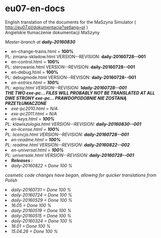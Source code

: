 # eu07-en-docs
English translation of the documents for the MaSzyna Simulator ( http://eu07.pl/dokumentacja?setlang=pl ) 
<br>
Angielskie tłumaczenie dokumentacji MaSzyny 

<i>Master-branch at <b>daily-20160830</b></i>
<br>
<li> en-change-trains.html  = <b>100%</b>
<br> PL: zmiana-skladow.html    VERSION--REVISION: <b>daily-20160728--001</b>
<br>
<li> en-control.html = <b>100%</b>
<br> PL: sterowanie.html        VERSION--REVISION: <b>daily-20160728--001</b>
<br>
<li> en-debug.html = <b>100%</b> 
<br> PL: debugmode.html         VERSION--REVISON: <b>daily-20160728--001</b>
<br>
<li><i> en-entries.html = <b>100%</b> 
<br> PL: wpisy.html             VERSION--REVISION: <b>1daily-20160728--001</b>
<br>
<b>
THE TWO exe-pc... FILES WILL PROBABLY NOT BE TRANSLATED AT ALL<br>
DWE STRONY exe-pc... PRAWDOPODOBNIE NIE ZOSTANĄ PRZETŁUMACZONE
</b>
<li><i> exe-pc2010.html = N/A
<br>
<li> exe-pc2011.html = N/A</i>
<br>
<li> en-keys.html = <b>100%</b>
<br> PL: klawiszologia.html     VERSION--REVISION: <b>daily-20160830--001</b>
<br>
<li> en-license.html = <b>100%</b> 
<br> PL: licencja.html          VERSION--REVISION: <b>daily-20160728--001</b>
<br>
<li> en-readme.html = <b>100%</b>
<br> PL: readme.html            VERSION--REVISION: <b>daily-20160822--002</b>
<br>
<li> en-universal.html = <b>100%</b> 
<br> PL: universale.html        VERSION--REVISION: <b>daily-20160728--001</b>

<br>
<li><b>Releases :</b></li>
<li>daily-20160822 = Done 100 %</li><p>cosmetic code changes have began, allowing for quicker translations from Polish</p>
<li>daily-20160731 = Done 100 %</li>
<li>daily-20160724 = Done 100 %</li>
<li>daily-20160529 = Done 100 %</li>
<li>16.05 = Done 100 %</li>
<li>daily-20160519 = Done 100 %</li>
<li>daily-20160515 = Done 100 %</li>
<li>daily-20160324 = Done 100 %</li>
<li>16.01 = Done 100 %</li>
<li>15.04.26 = Done 100 %</li>
